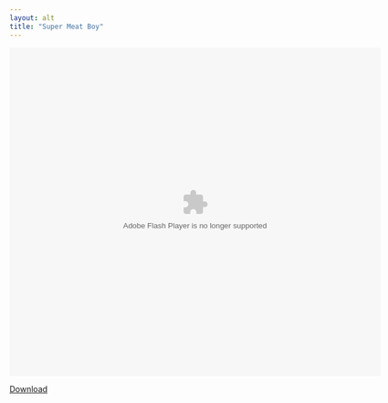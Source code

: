 ```yaml
---
layout: alt
title: "Super Meat Boy"
---
```

<object width="100" height="100">
    <embed src="meatboy.swf" flashvars="" base="" quality="high" allowscriptaccess="always" allowfullscreen="true" bgcolor="" wmode="window" width="650" height="575" type="application/x-shockwave-flash" pluginspage="http://www.macromedia.com/go/getflashplayer">
</object>


<a href="meatboy.swf" download class="btn btn-outline-dark">Download</a>

